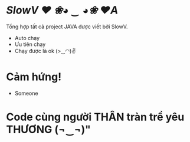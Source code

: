 # ______SlowV ❤___ ❀◕ ‿ ◕❀   ❤A___

Tổng hợp tất cả project JAVA được viết bởi SlowV.

  - Auto chạy
  - Ưu tiên chạy
  - Chạy được là ok  (>‿◠)✌


# Cảm hứng!

  - Someone



# Code cùng người THÂN tràn trề yêu THƯƠNG (¬‿¬)"
